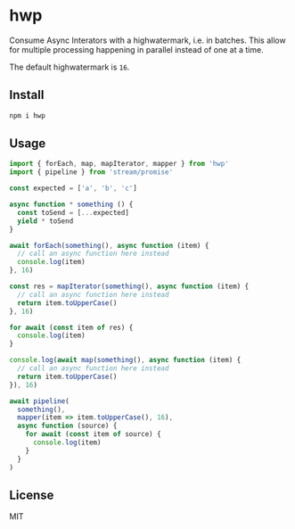 # hwp

Consume Async Interators with a highwatermark, i.e. in batches.
This allow for multiple processing happening in parallel instead of one at a time.

The default highwatermark is `16`.

## Install

```js
npm i hwp
```

## Usage

```js
import { forEach, map, mapIterator, mapper } from 'hwp'
import { pipeline } from 'stream/promise'

const expected = ['a', 'b', 'c']

async function * something () {
  const toSend = [...expected]
  yield * toSend
}

await forEach(something(), async function (item) {
  // call an async function here instead
  console.log(item)
}, 16)

const res = mapIterator(something(), async function (item) {
  // call an async function here instead
  return item.toUpperCase()
}, 16)

for await (const item of res) {
  console.log(item)
}

console.log(await map(something(), async function (item) {
  // call an async function here instead
  return item.toUpperCase()
}), 16)

await pipeline(
  something(),
  mapper(item => item.toUpperCase(), 16),
  async function (source) {
    for await (const item of source) {
      console.log(item)
    }
  }
)
```

## License

MIT
